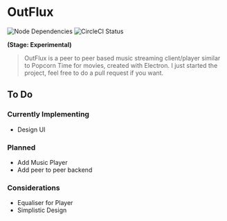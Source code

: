 # OutFlux
![Node Dependencies](https://david-dm.org/sauravyash/outflux.svg)
![CircleCI Status](https://circleci.com/gh/sauravyash/OutFlux.svg?&style=shield&circle-token=8d8ecc023fd9ffee2bcb382a1815a53097279c69)

**(Stage: Experimental)**

> OutFlux is a peer to peer based music streaming client/player similar to Popcorn Time for movies, created with Electron. I just started the project, feel free to do a pull request if you want.

## To Do
### Currently Implementing
- Design UI
### Planned

- Add Music Player
- Add peer to peer backend

### Considerations
- Equaliser for Player
- Simplistic Design
